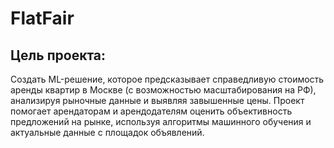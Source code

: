 # FlatFair
## Цель проекта:
Создать ML-решение, которое предсказывает справедливую стоимость аренды квартир в Москве (с возможностью масштабирования на РФ), анализируя рыночные данные и выявляя завышенные цены. Проект помогает арендаторам и арендодателям оценить объективность предложений на рынке, используя алгоритмы машинного обучения и актуальные данные с площадок объявлений.
